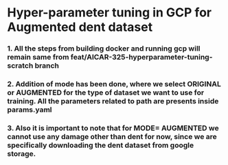 # Hyper-parameter tuning in GCP for Augmented dent dataset



### 1. All the steps from building docker and running gcp will remain same from feat/AICAR-325-hyperparameter-tuning-scratch branch

### 2. Addition of mode has been done, where we select ORIGINAL or AUGMENTED for the type of dataset we want to use for training. All the parameters related to path are presents inside params.yaml 

### 3. Also it is important to note that for MODE= AUGMENTED we cannot use any damage other than dent for now, since we are specifically downloading the dent dataset from google storage.





